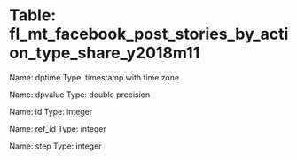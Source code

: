 Table: fl_mt_facebook_post_stories_by_action_type_share_y2018m11
================================================================

Name: dptime
Type: timestamp with time zone

Name: dpvalue
Type: double precision

Name: id
Type: integer

Name: ref_id
Type: integer

Name: step
Type: integer

